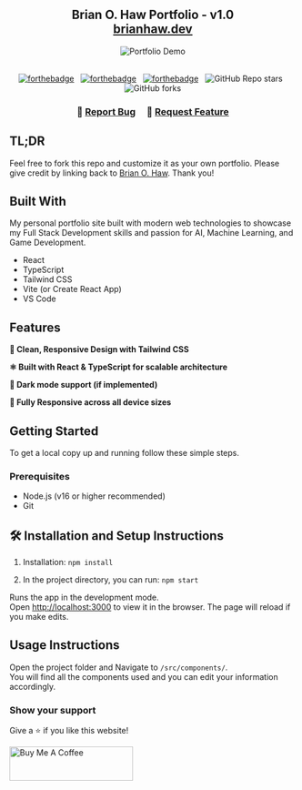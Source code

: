 <h2 align="center">
  Brian O. Haw Portfolio - v1.0<br/>
  <a href="https://yourportfoliourl.com" target="_blank">brianhaw.dev</a>
</h2>

<div align="center">
  <img alt="Portfolio Demo" src="./images/portfolio-demo.png" />
</div>

<br/>

<center>

[![forthebadge](https://forthebadge.com/images/badges/built-with-love.svg)](https://forthebadge.com) &nbsp;
[![forthebadge](https://forthebadge.com/images/badges/made-with-typescript.svg)](https://forthebadge.com) &nbsp;
[![forthebadge](https://forthebadge.com/images/badges/open-source.svg)](https://forthebadge.com) &nbsp;
![GitHub Repo stars](https://img.shields.io/github/stars/yourusername/portfolio?color=blue&logo=github&style=for-the-badge) &nbsp;
![GitHub forks](https://img.shields.io/github/forks/yourusername/portfolio?color=blue&logo=github&style=for-the-badge)

</center>

<h3 align="center">
    🔹
    <a href="https://github.com/yourusername/portfolio/issues">Report Bug</a> &nbsp; &nbsp;
    🔹
    <a href="https://github.com/yourusername/portfolio/issues">Request Feature</a>
</h3>

## TL;DR

Feel free to fork this repo and customize it as your own portfolio. Please give credit by linking back to [Brian O. Haw](https://github.com/yourusername). Thank you!

## Built With

My personal portfolio site built with modern web technologies to showcase my Full Stack Development skills and passion for AI, Machine Learning, and Game Development.

- React  
- TypeScript  
- Tailwind CSS  
- Vite (or Create React App)  
- VS Code  

## Features

**🎨 Clean, Responsive Design with Tailwind CSS**  

**⚛️ Built with React & TypeScript for scalable architecture**  

**🌙 Dark mode support (if implemented)**  

**📱 Fully Responsive across all device sizes**  

## Getting Started

To get a local copy up and running follow these simple steps.

### Prerequisites

- Node.js (v16 or higher recommended)  
- Git  

## 🛠 Installation and Setup Instructions

1. Installation: `npm install`

2. In the project directory, you can run: `npm start`

Runs the app in the development mode.\
Open [http://localhost:3000](http://localhost:3000) to view it in the browser.
The page will reload if you make edits.

## Usage Instructions

Open the project folder and Navigate to `/src/components/`. <br/>
You will find all the components used and you can edit your information accordingly.

### Show your support

Give a ⭐ if you like this website!

<a href="https://www.buymeacoffee.com/soumyajit4419" target="_blank"><img src="https://cdn.buymeacoffee.com/buttons/v2/default-violet.png" alt="Buy Me A Coffee" height= "60px" width= "217px" ></a>
